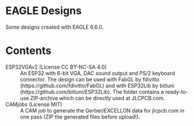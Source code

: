 # EAGLE Designs
Some designs created with EAGLE 6.6.0.

# Contents

<dl>
  <dt>ESP32VGAv2 (License CC BY-NC-SA 4.0)</dt>
  <dd>An ESP32 with 6-bit VGA, DAC sound output and PS/2 keyboard connector. The design can be used with FabGL by fdivitto (https://github.com/fdivitto/FabGL) and with ESP32Lib by bitluni (https://github.com/bitluni/ESP32Lib). The folder contains a ready-to-use ZIP-archive which can be directly used at JLCPCB.com.</dd>
  <dt>CAMjobs (License MIT)</dt>
  <dd>A CAM job to generate the Gerber/EXCELLON data for jlcpcb.com in one pass (ZIP the generated files before upload!).</dd>
